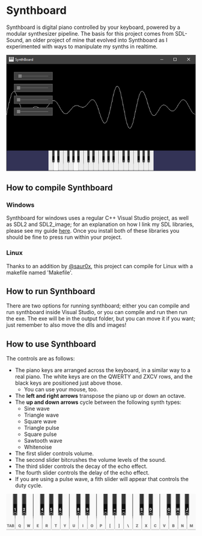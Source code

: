 # Synthboard
Synthboard is digital piano controlled by your keyboard, powered by a modular synthesizer pipeline.
The basis for this project comes from SDL-Sound, an older project of mine that evolved into Synthboard as I experimented with ways to manipulate my synths in realtime.

![Synthboard](https://github.com/DDunda/PromotionalMaterials/blob/master/Synthboard.png)

## How to compile Synthboard 
### Windows
Synthboard for windows uses a regular C++ Visual Studio project, as well as SDL2 and SDL2_image; for an explanation on how I link my SDL libraries, please see my guide [here](https://github.com/DDunda/InstallSDL2). Once you install both of these libraries you should be fine to press run within your project.

### Linux
Thanks to an addition by [@saur0x](https://github.com/saur0x), this project can compile for Linux with a makefile named 'Makefile'.

## How to run Synthboard
There are two options for running synthboard; either you can compile and run synthboard inside Visual Studio, or you can compile and run then run the exe. The exe will be in the output folder, but you can move it if you want; just remember to also move the dlls and images!

## How to use Synthboard
The controls are as follows:
- The piano keys are arranged across the keyboard, in a similar way to a real piano. The white keys are on the QWERTY and ZXCV rows, and the black keys are positioned just above those.
  - You can use your mouse, too.
- The **left and right arrows** transpose the piano up or down an octave.
- The **up and down arrows** cycle between the following synth types:
  - Sine wave
  - Triangle wave
  - Square wave
  - Triangle pulse
  - Square pulse
  - Sawtooth wave
  - Whitenoise
- The first slider controls volume.
- The second slider bitcrushes the volume levels of the sound.
- The third slider controls the decay of the echo effect.
- The fourth slider controls the delay of the echo effect.
- If you are using a pulse wave, a fith slider will appear that controls the duty cycle.

![Keyboard layout](https://github.com/DDunda/PromotionalMaterials/blob/master/Layout.png)
